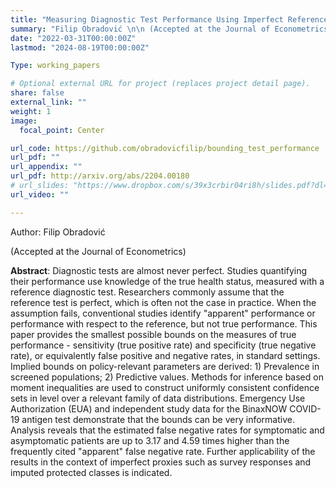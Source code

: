 ```yaml
---
title: "Measuring Diagnostic Test Performance Using Imperfect Reference Tests: A Partial Identification Approach"
summary: "Filip Obradović \n\n (Accepted at the Journal of Econometrics) \n\n Smallest identification regions for diagnostic test performance measures and their estimation."
date: "2022-03-31T00:00:00Z"
lastmod: "2024-08-19T00:00:00Z"

Type: working_papers

# Optional external URL for project (replaces project detail page).
share: false
external_link: ""
weight: 1
image:
  focal_point: Center

url_code: https://github.com/obradovicfilip/bounding_test_performance
url_pdf: ""
url_appendix: ""
url_pdf: http://arxiv.org/abs/2204.00180
# url_slides: "https://www.dropbox.com/s/39x3crbir04ri8h/slides.pdf?dl=0"
url_video: ""

---
```

Author: Filip Obradović

(Accepted at the Journal of Econometrics)

**Abstract**: Diagnostic tests are almost never perfect. Studies quantifying their performance use knowledge of the true health status, measured with a reference diagnostic test. Researchers commonly assume that the reference test is perfect, which is often not the case in practice. When the assumption fails, conventional studies identify "apparent" performance or performance with respect to the reference, but not true performance. This paper provides the smallest possible bounds on the measures of true performance - sensitivity (true positive rate) and specificity (true negative rate), or equivalently false positive and negative rates, in standard settings. Implied bounds on policy-relevant parameters are derived: 1) Prevalence in screened populations; 2) Predictive values. Methods for inference based on moment inequalities are used to construct uniformly consistent confidence sets in level over a relevant family of data distributions. Emergency Use Authorization (EUA) and independent study data for the BinaxNOW COVID-19 antigen test demonstrate that the bounds can be very informative. Analysis reveals that the estimated false negative rates for symptomatic and asymptomatic patients are up to 3.17 and 4.59 times higher than the frequently cited "apparent" false negative rate. Further applicability of the results in the context of imperfect proxies such as survey responses and imputed protected classes is indicated.
